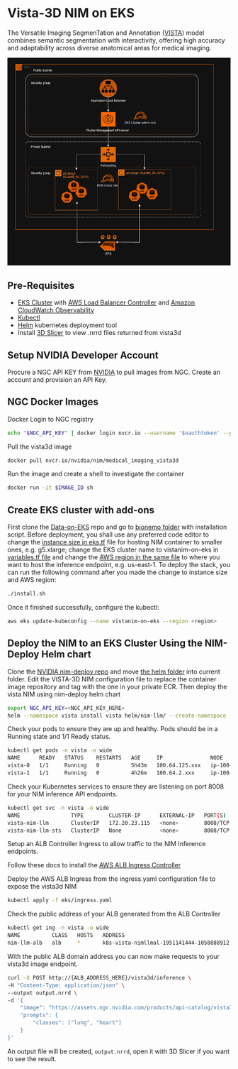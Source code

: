 # Vista-3D NIM on EKS

The Versatile Imaging SegmenTation and Annotation ([VISTA](https://docs.nvidia.com/ai-enterprise/nim-medical-imaging/latest/vista-3d.html)) model combines semantic segmentation with interactivity, offering high accuracy and adaptability across diverse anatomical areas for medical imaging.

![NIM on EKS architecture diagram](../Figures/aws-eks-architecture.png)

## Pre-Requisites

* [EKS Cluster](https://github.com/awslabs/data-on-eks/tree/main/ai-ml/bionemo) with [AWS Load Balancer Controller](https://docs.aws.amazon.com/eks/latest/userguide/lbc-helm.html) and [Amazon CloudWatch Observability](https://docs.aws.amazon.com/eks/latest/userguide/workloads-add-ons-available-eks.html#amazon-cloudwatch-observability) 
* [Kubectl](https://kubernetes.io/docs/tasks/tools/)
* [Helm](https://helm.sh/docs/helm/helm_install/) kubernetes deployment tool
* Install [3D Slicer](https://www.slicer.org/) to view .nrrd files returned from vista3d

## Setup NVIDIA Developer Account

Procure a NGC API KEY from [NVIDIA](https://catalog.ngc.nvidia.com/) to pull images from NGC. Create an account and provision an API Key.

## NGC Docker Images

Docker Login to NGC registry

```bash
echo "$NGC_API_KEY" | docker login nvcr.io --username '$oauthtoken' --password-stdin
```

Pull the vista3d image

```bash
docker pull nvcr.io/nvidia/nim/medical_imaging_vista3d
```

Run the image and create a shell to investigate the container

```bash
docker run -it $IMAGE_ID sh
```

## Create EKS cluster with add-ons

First clone the [Data-on-EKS](https://github.com/awslabs/data-on-eks) repo and go to [bionemo folder](https://github.com/awslabs/data-on-eks/tree/main/ai-ml/bionemo) with installation script. Before deployment, you shall use any preferred code editor to change the [instance size in eks.tf](https://github.com/awslabs/data-on-eks/blob/main/ai-ml/bionemo/eks.tf#L117) file for hosting NIM container to smaller ones, e.g. g5.xlarge; change the EKS cluster name to vistanim-on-eks in [variables.tf file](https://github.com/awslabs/data-on-eks/blob/main/ai-ml/bionemo/variables.tf#L3) and change the [AWS region in the same file](https://github.com/awslabs/data-on-eks/blob/main/ai-ml/bionemo/variables.tf#L10) to where you want to host the inference endpoint, e.g. us-east-1. To deploy the stack, you can run the following command after you made the change to instance size and AWS region:

```bash
./install.sh 
```

Once it finished successfully, configure the kubectl:
```bash
aws eks update-kubeconfig --name vistanim-on-eks --region <region>
```

## Deploy the NIM to an EKS Cluster Using the NIM-Deploy Helm chart

Clone the [NVIDIA nim-deploy repo](https://github.com/NVIDIA/nim-deploy/tree/main) and move [the helm folder](https://github.com/NVIDIA/nim-deploy/tree/main/helm) into current folder. Edit the VISTA-3D NIM configuration file to replace the container image repository and tag with the one in your private ECR. Then deploy the vista NIM using nim-deploy helm chart

```bash
export NGC_API_KEY=<NGC_API_KEY_HERE>
helm --namespace vista install vista helm/nim-llm/ --create-namespace --set model.ngcAPIKey="$NGC_API_KEY" -f vista3d-values.yaml
```

Check your pods to ensure they are up and healthy. Pods should be in a Running state and 1/1 Ready status.

```bash
kubectl get pods -n vista -o wide
NAME      READY   STATUS    RESTARTS   AGE     IP               NODE                                          NOMINATED NODE   READINESS GATES
vista-0   1/1     Running   0          5h43m   100.64.125.xxx   ip-100-64-89-xxx.us-west-2.compute.internal   <none>           <none>
vista-1   1/1     Running   0          4h26m   100.64.2.xxx     ip-100-64-89-xxx.us-west-2.compute.internal   <none>           <none>
```

Check your Kubernetes services to ensure they are listening on port 8008 for your NIM inference API endpoints.

```bash
kubectl get svc -n vista -o wide
NAME                TYPE        CLUSTER-IP      EXTERNAL-IP   PORT(S)    AGE   SELECTOR
vista-nim-llm       ClusterIP   172.20.23.115   <none>        8008/TCP   28h   app.kubernetes.io/instance=vista,app.kubernetes.io/name=nim-llm
vista-nim-llm-sts   ClusterIP   None            <none>        8008/TCP   28h   app.kubernetes.io/instance=vista,app.kubernetes.io/name=nim-llm
```

Setup an ALB Controller Ingress to allow traffic to the NIM Inference endpoints.

Follow these docs to install the [AWS ALB Ingress Controller](https://kubernetes-sigs.github.io/aws-load-balancer-controller/v2.2/deploy/installation/) 

Deploy the AWS ALB Ingress from the ingress.yaml configuration file to expose the vista3d NIM

```bash
kubectl apply -f eks/ingress.yaml
```

Check the public address of your ALB generated from the ALB Controller

```bash
kubectl get ing -n vista -o wide
NAME          CLASS   HOSTS   ADDRESS                                                                PORTS   AGE
nim-llm-alb   alb     *       k8s-vista-nimllmal-1951141444-1058888912.us-west-2.elb.amazonaws.com   80      5h42m
```

With the public ALB domain address you can now make requests to your vista3d image endpoint.

```bash
curl -X POST http://{ALB_ADDRESS_HERE}/vista3d/inference \
-H "Content-Type: application/json" \
--output output.nrrd \
-d '{
    "image": "https://assets.ngc.nvidia.com/products/api-catalog/vista3d/example-1.nii.gz",
    "prompts": {
        "classes": ["lung", "heart"]
    }
}'
```

An output file will be created, `output.nrrd`, open it with 3D Slicer if you want to see the result.

